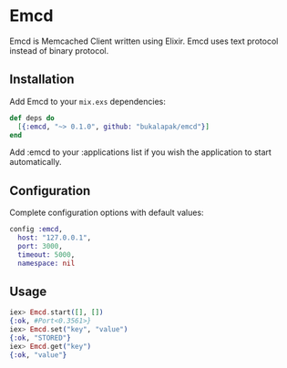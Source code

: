 # Emcd

Emcd is Memcached Client written using Elixir. Emcd uses text protocol instead of binary protocol.

## Installation

Add Emcd to your `mix.exs` dependencies:

```elixir
def deps do
  [{:emcd, "~> 0.1.0", github: "bukalapak/emcd"}]
end
```

Add :emcd to your :applications list if you wish the application to start automatically.

## Configuration

Complete configuration options with default values:

```elixir
config :emcd,
  host: "127.0.0.1",
  port: 3000,
  timeout: 5000,
  namespace: nil
```

## Usage

```elixir
iex> Emcd.start([], [])
{:ok, #Port<0.3561>}
iex> Emcd.set("key", "value")
{:ok, "STORED"}
iex> Emcd.get("key")
{:ok, "value"}
```
